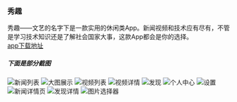 ### 秀趣
秀趣——文艺的名字下是一款实用的休闲类App。新闻视频和技术应有尽有，不管是学习技术知识还是了解社会国家大事，这款App都会是你的选择。<br>
[app下载地址](https://fir.im/6s7z)<br>
##### 下面是部分截图
![新闻列表](https://github.com/liulingfeng/Common/blob/master/screenshot/S70425-105042.jpg)
![大图展示](https://github.com/liulingfeng/Common/blob/master/screenshot/S70425-105106.jpg)
![视频列表](https://github.com/liulingfeng/Common/blob/master/screenshot/S70425-105115.jpg)
![视频详情](https://github.com/liulingfeng/Common/blob/master/screenshot/S70425-105216.jpg)
![发现](https://github.com/liulingfeng/Common/blob/master/screenshot/S70425-105121.jpg)
![个人中心](https://github.com/liulingfeng/Common/blob/master/screenshot/S70425-105125.jpg)
![设置](https://github.com/liulingfeng/Common/blob/master/screenshot/S70425-105129.jpg)
![新闻详情页](https://github.com/liulingfeng/Common/blob/master/screenshot/S70425-105203.jpg)
![发现详情](https://github.com/liulingfeng/Common/blob/master/screenshot/S70425-105247.jpg)
![图片选择器](https://github.com/liulingfeng/Common/blob/master/screenshot/S70425-105914.jpg)

